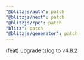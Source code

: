 ```yaml
---
"@blitzjs/auth": patch
"@blitzjs/next": patch
"@blitzjs/rpc": patch
"blitz": patch
"@blitzjs/generator": patch
---
```


(feat) upgrade tslog to v4.8.2

